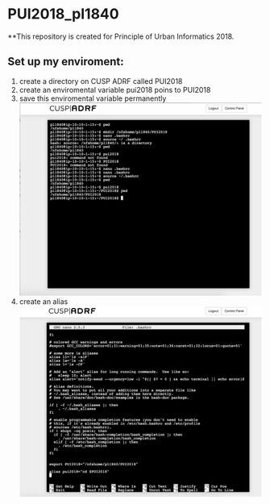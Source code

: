 # PUI2018_pl1840
**This repository is created for Principle of Urban Informatics 2018.
## Set up my enviroment:
1. create a directory on CUSP ADRF called PUI2018
2. create an enviromental variable pui2018 poins to PUI2018
3. save this enviromental variable permanently
![Alt text](HW1_pl1840/HW1_2.png)
4. create an alias
![Alt text](HW1_pl1840/HW1_1.png)
